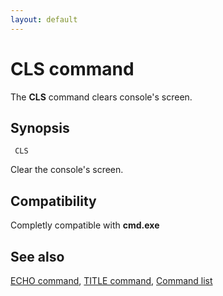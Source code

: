 ```yaml
---
layout: default
---
```

# CLS command

The **CLS** command clears console's screen.

## Synopsis

     CLS

Clear the console's screen.

## Compatibility

Completly compatible with **cmd.exe**

## See also

[ECHO command](echo), [TITLE command](title), [Command list](commands) 

